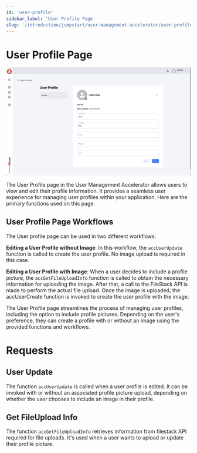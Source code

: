 ```yaml
---
id: 'user-profile'
sidebar_label: 'User Profile Page'
slug: '/introduction/jumpstart/user-management-accelerator/user-profile'
---
```

# User Profile Page

![User Profile Page](../_images/userProfilePage.png)

The User Profile page in the User Management Accelerator allows users to view and edit their profile information. It provides a seamless user experience for managing user profiles within your application. Here are the primary functions used on this page.

## User Profile Page Workflows

The User profile page can be used in two different workflows:

**Editing a User Profile without Image**: In this workflow, the `accUserUpdate` function is called to create the user profile. No image upload is required in this case.

**Editing a User Profile with Image**: When a user decides to include a profile picture, the `accGetFileUploadInfo` function is called to obtain the necessary information for uploading the image. After that, a call to the FileStack API is made to perform the actual file upload. Once the image is uploaded, the accUserCreate function is invoked to create the user profile with the image.

The User Profile page streamlines the process of managing user profiles, including the option to include profile pictures. Depending on the user's preference, they can create a profile with or without an image using the provided functions and workflows.

# Requests

## User Update

The function `accUserUpdate` is called when a user profile is edited. It can be invoked with or without an associated profile picture upload, depending on whether the user chooses to include an image in their profile.

## Get FileUpload Info

The function `accGetFileUploadInfo` retrieves information from filestack API required for file uploads. It's used when a user wants to upload or update their profile picture.




